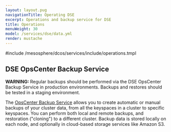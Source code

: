 ```yaml
---
layout: layout.pug
navigationTitle: Operating DSE
excerpt: Operations and backup service for DSE
title: Operations
menuWeight: 30
model: /services/dse/data.yml
render: mustache
---
```


#include /mesosphere/dcos/services/include/operations.tmpl

## DSE OpsCenter Backup Service

<p class="message--warning"><strong>WARNING: </strong>Regular backups should be performed via the DSE OpsCenter Backup Service in production environments.  Backups and restores should be tested in a staging environment.</p>

The [OpsCenter Backup Service](https://docs.datastax.com/en/latest-opscenter/opsc/online_help/services/opscBackupService.html) allows you to create automatic or manual backups of your cluster data, from all the keyspaces in a cluster to specific keyspaces. You can perform both local and remote backups, and restoration ("cloning") to a different cluster. Backup data is stored locally on each node, and optionally in cloud-based storage services like Amazon S3.
